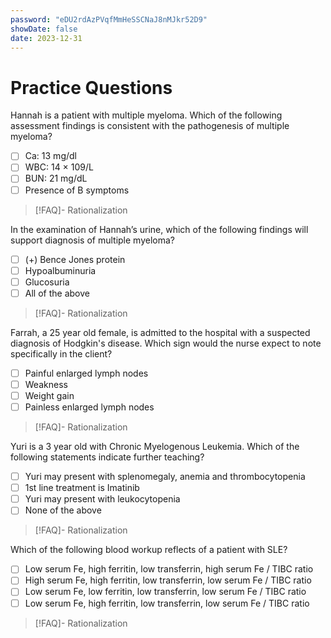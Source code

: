 ```yaml
---
password: "eDU2rdAzPVqfMmHeSSCNaJ8nMJkr52D9"
showDate: false
date: 2023-12-31
---
```

# Practice Questions
Hannah is a patient with multiple myeloma. Which of the following assessment findings is consistent with the pathogenesis of multiple myeloma? 
- [ ] Ca: 13 mg/dl
- [ ] WBC: 14 × 109/L
- [ ] BUN: 21 mg/dL
- [ ] Presence of B symptoms
>[!FAQ]- Rationalization
>

In the examination of Hannah’s urine, which of the following findings will support diagnosis of multiple myeloma?
- [ ] (+) Bence Jones protein
- [ ] Hypoalbuminuria
- [ ] Glucosuria
- [ ] All of the above
>[!FAQ]- Rationalization
>

Farrah, a 25 year old female, is admitted to the hospital with a suspected diagnosis of Hodgkin's disease. Which sign would the nurse expect to note specifically in the client?
- [ ] Painful enlarged lymph nodes
- [ ] Weakness
- [ ] Weight gain
- [ ] Painless enlarged lymph nodes
>[!FAQ]- Rationalization
>

Yuri is a 3 year old with Chronic Myelogenous Leukemia. Which of the following statements indicate further teaching?
- [ ] Yuri may present with splenomegaly, anemia and thrombocytopenia
- [ ] 1st line treatment is Imatinib
- [ ] Yuri may present with leukocytopenia
- [ ] None of the above
>[!FAQ]- Rationalization
>

Which of the following blood workup reflects of a patient with SLE? 
- [ ] Low serum Fe, high ferritin, low transferrin, high serum Fe / TIBC ratio
- [ ] High serum Fe, high ferritin, low transferrin, low serum Fe / TIBC ratio
- [ ] Low serum Fe, low ferritin, low transferrin, low serum Fe / TIBC ratio
- [ ] Low serum Fe, high ferritin, low transferrin, low serum Fe / TIBC ratio
>[!FAQ]- Rationalization
>
